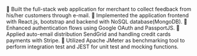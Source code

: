 	Built the full-stack web application for merchant to collect feedback from his/her customers through e-mail.
	Implemented the application frontend with React.js, bootstrap and backend with NoSQL database(MongoDB).
	Enhanced authentication flows using Google OAuth and PassportJS. 
	Applied auto-email distribution SendGrid and handling credit cards payments with Stripe.
	Utilized Apache JMeter as benchmarking tool to perform integration test and JEST for unit test and mocking functions.



